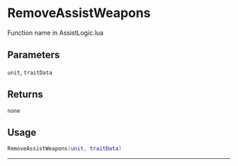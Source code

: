 # RemoveAssistWeapons
Function name in AssistLogic.lua
## Parameters
`unit`, `traitData`
## Returns
`none`
## Usage
```lua
RemoveAssistWeapons(unit, traitData)
```
---
